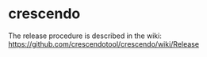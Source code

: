 # crescendo
The release procedure is described in the wiki: https://github.com/crescendotool/crescendo/wiki/Release
